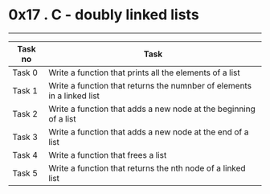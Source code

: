 # 0x17 . C - doubly linked lists
---
|Task no |Task	|
|--------|------|
|Task 0  |Write a function that prints all the elements of a list|
|Task 1  |Write a function that returns the numnber of elements in a linked list|
|Task 2  |Write a function that adds a new node at the beginning of a list|
|Task 3  |Write a function that adds a new node at the end of a list|
|Task 4  |Write a function that frees a list|
|Task 5  |Write a function that returns the nth node of a linked list|

